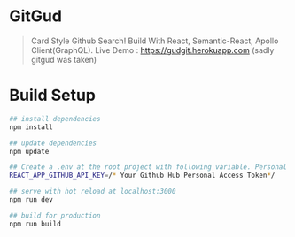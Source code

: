 # GitGud

> Card Style Github Search! Build With React, Semantic-React, Apollo Client(GraphQL).
> Live Demo : https://gudgit.herokuapp.com  (sadly gitgud was taken)

# Build Setup

``` bash
## install dependencies
npm install

## update dependencies
npm update

## Create a .env at the root project with following variable. Personal Access Token can be generated at https://github.com/settings/tokens
REACT_APP_GITHUB_API_KEY=/* Your Github Hub Personal Access Token*/

## serve with hot reload at localhost:3000
npm run dev

## build for production
npm run build
```
